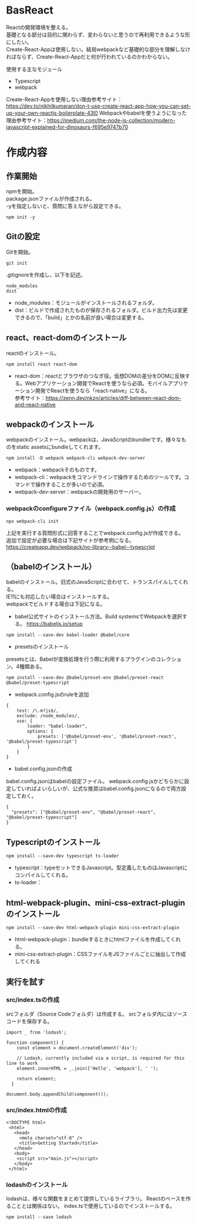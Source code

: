 # BasReact

Reactの開発環境を整える。\
基礎となる部分は目的に関わらず、変わらないと思うので再利用できるような形にしたい。\
Create-React-Appは使用しない。結局webpackなど基礎的な部分を理解しなければならず、Create-React-Appだと何が行われているのかわからない。

使用する主なモジュール
* Typescript
* webpack

Create-React-Appを使用しない理由参考サイト：https://dev.to/nikhilkumaran/don-t-use-create-react-app-how-you-can-set-up-your-own-reactjs-boilerplate-43l0
Webpackやbabelを使うようになった理由参考サイト：https://medium.com/the-node-js-collection/modern-javascript-explained-for-dinosaurs-f695e9747b70

# 作成内容

## 作業開始

npmを開始。\
package.jsonファイルが作成される。\
-yを指定しないと、質問に答えながら設定できる。

```
npm init -y
```

## Gitの設定
Gitを開始。
```
git init
```

.gitignoreを作成し、以下を記述。
```
node_modules
dist
```
* node_modules：モジュールがインストールされるフォルダ。
* dist：ビルドで作成されたものが保存されるフォルダ。ビルド出力先は変更できるので、「build」とかの名前が良い場合は変更する。


## react、react-domのインストール
reactのインストール。
```
npm install react react-dom
```

* react-dom：reactとブラウザのつなぎ役。仮想DOMの差分をDOMに反映する。Webアプリケーション開発でReactを使うなら必須。モバイルアプリケーション開発でReactを使うなら「react-native」になる。\
参考サイト：https://zenn.dev/nkzn/articles/diff-between-react-dom-and-react-native


## webpackのインストール
webpackのインストール。webpackは、JavaScriptのbundlerです。様々なものをstatic assetsにbundleしてくれます。
```
npm install -D webpack webpack-cli webpack-dev-server
```

* webpack：webpackそのものです。
* webpack-cli：webpackをコマンドラインで操作するためのツールです。コマンドで操作することが多いので必須。
* webpack-dev-server：webpackの開発用のサーバー。

### webpackのconfigureファイル（webpack.config.js）の作成

```
npx webpack-cli init
```
上記を実行する質問形式に回答することでwebpack.config.jsが作成できる。\
追加で設定が必要な場合は下記サイトが参考例になる。\
https://createapp.dev/webpack/no-library--babel--typescript


## （babelのインストール）
babelのインストール。旧式のJavaScriptに合わせて、トランスパイルしてくれる。\
IE11にも対応したい場合はインストールする。\
webpackでビルドする場合は下記になる。

* babel公式サイトのインストール方法。Build systemsでWebpackを選択する。
https://babeljs.io/setup

```
npm install --save-dev babel-loader @babel/core
```

* presetsのインストール

presetsとは、Babelが変換処理を行う際に利用するプラグインのコレクション。4種類ある。
```
npm install --save-dev @babel/preset-env @babel/preset-react @babel/preset-typescript
```

* webpack.config.jsのruleを追加
```
{
    test: /\.m?js$/,
    exclude: /node_modules/,
    use: {
        loader: "babel-loader",
        options: {
            presets: ['@babel/preset-env', '@babel/preset-react', '@babel/preset-typescript']
        }
    }
}
```

* babel.config.jsonの作成

babel.config.jsonはbabelの設定ファイル。
webpack.config.jsかどちらかに設定していればよいらしいが、公式な推奨はbabel.config.jsonになるので両方設定しておく。

```
{
  "presets": ["@babel/preset-env", "@babel/preset-react", "@babel/preset-typescript"]
}
```

## Typescriptのインストール

```
npm install --save-dev typescript ts-loader
```

* typescript：typeセットできるJavascript。型定義したものはJavascriptにコンパイルしてくれる。
* ts-loader：


## html-webpack-plugin、mini-css-extract-pluginのインストール

```
npm install --save-dev html-webpack-plugin mini-css-extract-plugin
```

* html-webpack-plugin：bundleするときにhtmlファイルを作成してくれる。
* mini-css-extract-plugin：CSSファイルをJSファイルごとに抽出して作成してくれる


## 実行を試す

### src/index.tsの作成
srcフォルダ（Source Codeフォルダ）は作成する。
srcフォルダ内にはソースコードを保存する。
```
import _ from 'lodash';

function component() {
    const element = document.createElement('div');
  
    // Lodash, currently included via a script, is required for this line to work
    element.innerHTML = _.join(['Hello', 'webpack'], ' ');
  
    return element;
  }
  
document.body.appendChild(component());
```

### src/index.htmlの作成
```
<!DOCTYPE html>
 <html>
   <head>
     <meta charset="utf-8" />
     <title>Getting Started</title>
   </head>
   <body>
    <script src="main.js"></script>
   </body>
 </html>
 ```

### lodashのインストール

lodashは、様々な関数をまとめて提供しているライブラリ。
Reactのベースを作ることとは関係はない。
index.tsで使用しているのでインストールする。
```
npm install --save lodash
```